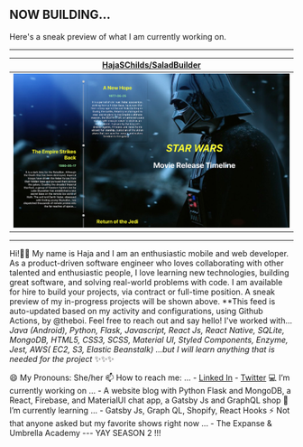 ## NOW BUILDING...

Here's a sneak preview of what I am currently working on.

---

| [HajaSChilds/SaladBuilder](https://github.com/HajaSChilds/SaladBuilder) |
| :-: |
| <a href="https://github.com/HajaSChilds/SaladBuilder"><img src="https://github.com/HajaSChilds/HajaSChilds/raw/master/DISPLAY.jpg" alt="HajaSChilds/SaladBuilder" title="HajaSChilds/SaladBuilder" width="NaN" height="NaN"></a> |



---

Hi!👋🏽  My name is Haja and I am an enthusiastic mobile and web developer. As a product-driven software engineer who loves collaborating with other talented and enthusiastic people, I love learning new technologies, building great software, and solving real-world problems with code. I am available for hire to build your projects, via contract or full-time position. A sneak preview of my in-progress projects will be shown above. **This feed is auto-updated based on my activity and configurations, using Github Actions, by @theboi.  Feel free to reach out and say hello!
I've worked with... *Java (Android), Python, Flask, Javascript, React Js, React Native, SQLite, MongoDB, HTML5, CSS3, SCSS, Material UI, Styled Components, Enzyme, Jest, AWS( EC2, S3, Elastic Beanstalk) ...but I will learn anything that is needed for the project* ✨✨✨

😄 My Pronouns: She/her
📫 How to reach me: ... - [Linked In](https://www.linkedin.com/in/haja-childs-dev-md/) - [Twitter](https://twitter.com/tech_natural)
💻 I’m currently working on ... - A website blog with Python Flask and MongoDB, a React, Firebase, and MaterialUI chat app, a Gatsby Js and GraphQL shop
🌱 I’m currently learning ... - Gatsby Js, Graph QL, Shopify, React Hooks
⚡ Not that anyone asked but my favorite shows right now ... - The Expanse  &  Umbrella Academy --- YAY SEASON 2 !!!